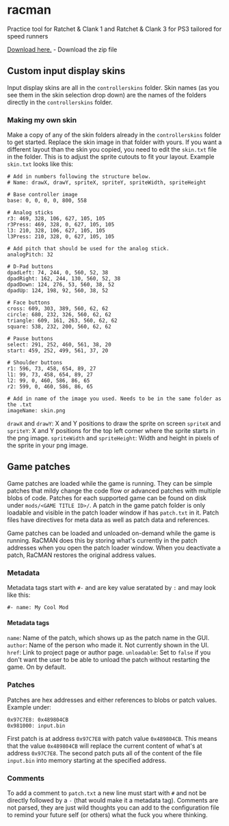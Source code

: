 # racman
Practice tool for Ratchet & Clank 1 and Ratchet & Clank 3 for PS3 tailored for speed runners

[Download here.](https://github.com/MichaelRelaxen/racman/releases/tag/RaCMAN.v1.3.1.0) - Download the zip file

## Custom input display skins
Input display skins are all in the `controllerskins` folder. Skin names (as you see them in the skin selection drop down) are the names of the folders directly in the `controllerskins` folder.

### Making my own skin
Make a copy of any of the skin folders already in the `controllerskins` folder to get started. Replace the skin image in that folder with yours. If you want a different layout than the skin you
copied, you need to edit the `skin.txt` file in the folder. This is to adjust the sprite cutouts to fit your layout. Example `skin.txt` looks like this: 
```
# Add in numbers following the structure below.
# Name: drawX, drawY, spriteX, spriteY, spriteWidth, spriteHeight

# Base controller image
base: 0, 0, 0, 0, 800, 558

# Analog sticks
r3: 469, 328, 106, 627, 105, 105
r3Press: 469, 328, 0, 627, 105, 105
l3: 210, 328, 106, 627, 105, 105
l3Press: 210, 328, 0, 627, 105, 105

# Add pitch that should be used for the analog stick.
analogPitch: 32

# D-Pad buttons
dpadLeft: 74, 244, 0, 560, 52, 38
dpadRight: 162, 244, 130, 560, 52, 38
dpadDown: 124, 276, 53, 560, 38, 52
dpadUp: 124, 198, 92, 560, 38, 52

# Face buttons
cross: 609, 303, 389, 560, 62, 62
circle: 680, 232, 326, 560, 62, 62
triangle: 609, 161, 263, 560, 62, 62
square: 538, 232, 200, 560, 62, 62

# Pause buttons
select: 291, 252, 460, 561, 38, 20
start: 459, 252, 499, 561, 37, 20

# Shoulder buttons
r1: 596, 73, 458, 654, 89, 27
l1: 99, 73, 458, 654, 89, 27
l2: 99, 0, 460, 586, 86, 65
r2: 599, 0, 460, 586, 86, 65

# Add in name of the image you used. Needs to be in the same folder as the .txt
imageName: skin.png
```
`drawX` and `drawY`: X and Y positions to draw the sprite on screen
`spriteX` and `spriteY`: X and Y positions for the top left corner where the sprite starts in the png image. 
`spriteWidth` and `spriteHeight`: Width and height in pixels of the sprite in your png image.

## Game patches
Game patches are loaded while the game is running. They can be simple patches that mildy change the code flow or advanced patches with multiple blobs of code.
Patches for each supported game can be found on disk under `mods/<GAME TITLE ID>/`. A patch in the game patch folder is only loadable and visible in the patch loader
window if has `patch.txt` in it. Patch files have directives for meta data as well as patch data and references. 

Game patches can be loaded and unloaded on-demand while the game is running. RaCMAN does this by storing what's currently in the patch addresses when you open the
patch loader window. When you deactivate a patch, RaCMAN restores the original address values. 

### Metadata
Metadata tags start with `#-` and are key value seratated by `:` and may look like this:

```
#- name: My Cool Mod
```

#### Metadata tags

`name`: Name of the patch, which shows up as the patch name in the GUI.
`author`: Name of the person who made it. Not currently shown in the UI.
`href`: Link to project page or author page.
`unloadable`: Set to `false` if you don't want the user to be able to unload the patch without restarting the game. On by default.

### Patches
Patches are hex addresses and either references to blobs or patch values. Example under: 
```
0x97C7E8: 0x489804CB
0x981000: input.bin
```
First patch is at address `0x97C7E8` with patch value `0x489804CB`. This means that the value `0x489804CB` will replace the current content of what's at address `0x97C7E8`.
The second patch puts all of the content of the file `input.bin` into memory starting at the specified address. 

### Comments
To add a comment to `patch.txt` a new line must start with `#` and not be directly followed by a `-` (that would make it a metadata tag). Comments are not parsed, they are
just wild thoughts you can add to the configuration file to remind your future self (or others) what the fuck you where thinking. 

